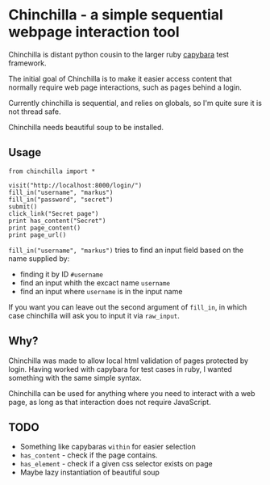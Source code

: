 Chinchilla - a simple sequential webpage interaction tool
=========================================================

Chinchilla is distant python cousin to the larger ruby [capybara](https://github.com/jnicklas/capybara) test framework.

The initial goal of Chinchilla is to make it easier access content that normally require web page interactions,
such as pages behind a login.

Currently chinchilla is sequential, and relies on globals, so I'm quite sure it is not thread safe.

Chinchilla needs beautiful soup to be installed.

Usage
-------

```
from chinchilla import *

visit("http://localhost:8000/login/")
fill_in("username", "markus")
fill_in("password", "secret")
submit()
click_link("Secret page")
print has_content("Secret")
print page_content()
print page_url()
```

`fill_in("username", "markus")` tries to find an input field based on the name supplied by:

- finding it by ID `#username`
- find an input whith the excact name `username`
- find an input where `username` is in the input name

If you want you can leave out the second argument of `fill_in`, in which case chinchilla will ask you to input it via `raw_input`.

Why?
-------

Chinchilla was made to allow local html validation of pages protected by login.
Having worked with capybara for test cases in ruby, I wanted something with the same simple syntax.

Chinchilla can be used for anything where you need to interact with a web page,
as long as that interaction does not require JavaScript.

TODO
----

- Something like capybaras `within` for easier selection
- `has_content` - check if the page contains.
- `has_element` - check if a given css selector exists on page
- Maybe lazy instantiation of beautiful soup
